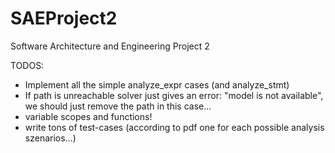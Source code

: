 # SAEProject2
Software Architecture and Engineering Project 2

TODOS:
- Implement all the simple analyze_expr cases (and analyze_stmt)
- If path is unreachable solver just gives an error: "model is not available", we should just remove the path in this case...
- variable scopes and functions!
- write tons of test-cases (according to pdf one for each possible analysis szenarios...)
